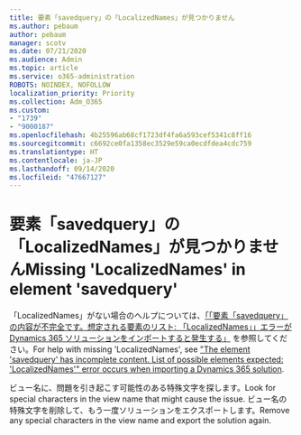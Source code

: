 ```yaml
---
title: 要素「savedquery」の「LocalizedNames」が見つかりません
ms.author: pebaum
author: pebaum
manager: scotv
ms.date: 07/21/2020
ms.audience: Admin
ms.topic: article
ms.service: o365-administration
ROBOTS: NOINDEX, NOFOLLOW
localization_priority: Priority
ms.collection: Adm_O365
ms.custom:
- "1739"
- "9000187"
ms.openlocfilehash: 4b25596ab68cf1723df4fa6a593cef5341c8ff16
ms.sourcegitcommit: c6692ce0fa1358ec3529e59ca0ecdfdea4cdc759
ms.translationtype: HT
ms.contentlocale: ja-JP
ms.lasthandoff: 09/14/2020
ms.locfileid: "47667127"
---
```

# <a name="missing-localizednames-in-element-savedquery"></a><span data-ttu-id="f613f-102">要素「savedquery」の「LocalizedNames」が見つかりません</span><span class="sxs-lookup"><span data-stu-id="f613f-102">Missing 'LocalizedNames' in element 'savedquery'</span></span>

<span data-ttu-id="f613f-103">「LocalizedNames」がない場合のヘルプについては、[「「要素「savedquery」の内容が不完全です。想定される要素のリスト: 「LocalizedNames」」エラーが Dynamics 365 ソリューションをインポートすると発生する」](https://support.microsoft.com/help/4463330/the-element-savedquery-has-incomplete-content-list-of-possible-element) を参照してください。</span><span class="sxs-lookup"><span data-stu-id="f613f-103">For help with missing 'LocalizedNames', see ["The element 'savedquery' has incomplete content. List of possible elements expected: 'LocalizedNames'" error occurs when importing a Dynamics 365 solution](https://support.microsoft.com/help/4463330/the-element-savedquery-has-incomplete-content-list-of-possible-element).</span></span>

<span data-ttu-id="f613f-104">ビュー名に、問題を引き起こす可能性のある特殊文字を探します。</span><span class="sxs-lookup"><span data-stu-id="f613f-104">Look for special characters in the view name that might cause the issue.</span></span> <span data-ttu-id="f613f-105">ビュー名の特殊文字を削除して、もう一度ソリューションをエクスポートします。</span><span class="sxs-lookup"><span data-stu-id="f613f-105">Remove any special characters in the view name and export the solution again.</span></span>